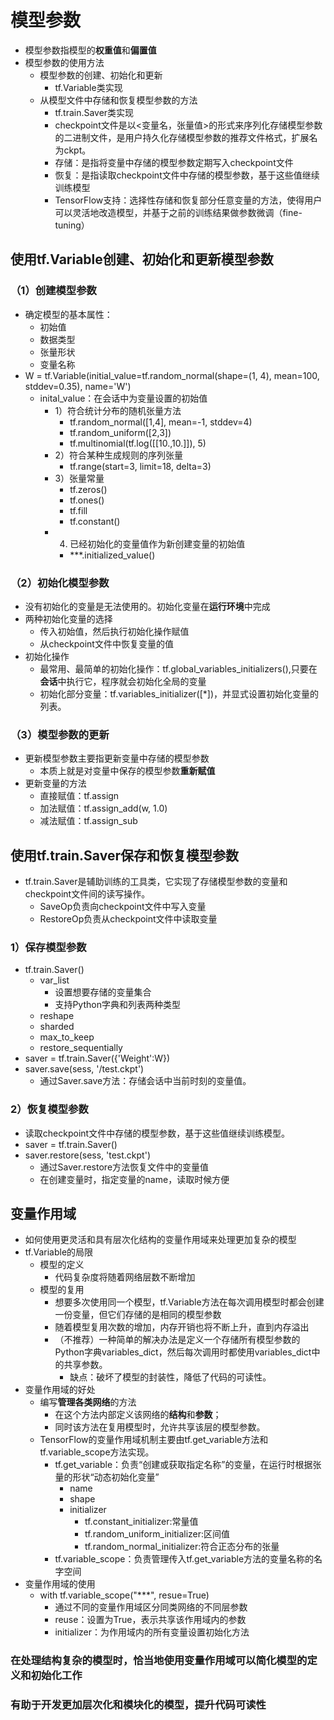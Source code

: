 # 模型参数
- 模型参数指模型的**权重值**和**偏置值**
- 模型参数的使用方法
	- 模型参数的创建、初始化和更新
		- tf.Variable类实现
	- 从模型文件中存储和恢复模型参数的方法
		- tf.train.Saver类实现
		- checkpoint文件是以<变量名，张量值>的形式来序列化存储模型参数的二进制文件，是用户持久化存储模型参数的推荐文件格式，扩展名为ckpt。
	    - 存储：是指将变量中存储的模型参数定期写入checkpoint文件
	    - 恢复：是指读取checkpoint文件中存储的模型参数，基于这些值继续训练模型
	    - TensorFlow支持：选择性存储和恢复部分任意变量的方法，使得用户可以灵活地改造模型，并基于之前的训练结果做参数微调（fine-tuning）

## 使用tf.Variable创建、初始化和更新模型参数
### （1）创建模型参数
- 确定模型的基本属性：
	- 初始值
	- 数据类型
	- 张量形状
	- 变量名称
- W = tf.Variable(initial_value=tf.random_normal(shape=(1, 4), mean=100, stddev=0.35), name='W')
	- inital_value：在会话中为变量设置的初始值
		- 1）符合统计分布的随机张量方法
			- tf.random_normal([1,4], mean=-1, stddev=4)
			- tf.random_uniform([2,3])
			- tf.multinomial(tf.log([[10.,10.]]), 5)
		- 2）符合某种生成规则的序列张量
			- tf.range(start=3, limit=18, delta=3)
		- 3）张量常量
			- tf.zeros()
			- tf.ones()
			- tf.fill
			- tf.constant()
		- 4) 已经初始化的变量值作为新创建变量的初始值
			- ***.initialized_value()
### （2）初始化模型参数
- 没有初始化的变量是无法使用的。初始化变量在**运行环境**中完成
- 两种初始化变量的选择
	- 传入初始值，然后执行初始化操作赋值
	- 从checkpoint文件中恢复变量的值
- 初始化操作
	- 最常用、最简单的初始化操作：tf.global_variables_initializers(),只要在**会话**中执行它，程序就会初始化全局的变量
	- 初始化部分变量：tf.variables_initializer([*])，并显式设置初始化变量的列表。

### （3）模型参数的更新
- 更新模型参数主要指更新变量中存储的模型参数
	- 本质上就是对变量中保存的模型参数**重新赋值**
- 更新变量的方法
	- 直接赋值：tf.assign
	- 加法赋值：tf.assign_add(w, 1.0)
	- 减法赋值：tf.assign_sub

## 使用tf.train.Saver保存和恢复模型参数
- tf.train.Saver是辅助训练的工具类，它实现了存储模型参数的变量和checkpoint文件间的读写操作。
	- SaveOp负责向checkpoint文件中写入变量
	- RestoreOp负责从checkpoint文件中读取变量
### 1）保存模型参数
- tf.train.Saver()
	- var_list
		- 设置想要存储的变量集合
		- 支持Python字典和列表两种类型
	- reshape
	- sharded
	- max_to_keep
	- restore_sequentially
- saver = tf.train.Saver({'Weight':W})
- saver.save(sess, '/test.ckpt')
	- 通过Saver.save方法：存储会话中当前时刻的变量值。
		
### 2）恢复模型参数
- 读取checkpoint文件中存储的模型参数，基于这些值继续训练模型。
- saver = tf.train.Saver()
- saver.restore(sess, 'test.ckpt')
	- 通过Saver.restore方法恢复文件中的变量值
	- 在创建变量时，指定变量的name，读取时候方便

## 变量作用域
- 如何使用更灵活和具有层次化结构的变量作用域来处理更加复杂的模型
- tf.Variable的局限
	- 模型的定义
		- 代码复杂度将随着网络层数不断增加
	- 模型的复用
		- 想要多次使用同一个模型，tf.Variable方法在每次调用模型时都会创建一份变量，但它们存储的是相同的模型参数
		- 随着模型复用次数的增加，内存开销也将不断上升，直到内存溢出
		- （不推荐）一种简单的解决办法是定义一个存储所有模型参数的Python字典variables_dict，然后每次调用时都使用variables_dict中的共享参数。
			- 缺点：破坏了模型的封装性，降低了代码的可读性。
- 变量作用域的好处
	- 编写**管理各类网络**的方法
		- 在这个方法内部定义该网络的**结构**和**参数**；
		- 同时该方法在复用模型时，允许共享该层的模型参数。
	- TensorFlow的变量作用域机制主要由tf.get_variable方法和tf.variable_scope方法实现。
		- tf.get_variable：负责“创建或获取指定名称”的变量，在运行时根据张量的形状“动态初始化变量”
			- name
			- shape
			- initializer
				- tf.constant_initializer:常量值
				- tf.random_uniform_initializer:区间值
				- tf.random_normal_initializer:符合正态分布的张量
		- tf.variable_scope：负责管理传入tf.get_variable方法的变量名称的名字空间
- 变量作用域的使用
	- with tf.variable_scope("***", resue=True)
		- 通过不同的变量作用域区分同类网络的不同层参数
		- reuse：设置为True，表示共享该作用域内的参数
		- initializer：为作用域内的所有变量设置初始化方法

### 在处理结构复杂的模型时，恰当地使用变量作用域可以简化模型的定义和初始化工作
### 有助于开发更加层次化和模块化的模型，提升代码可读性